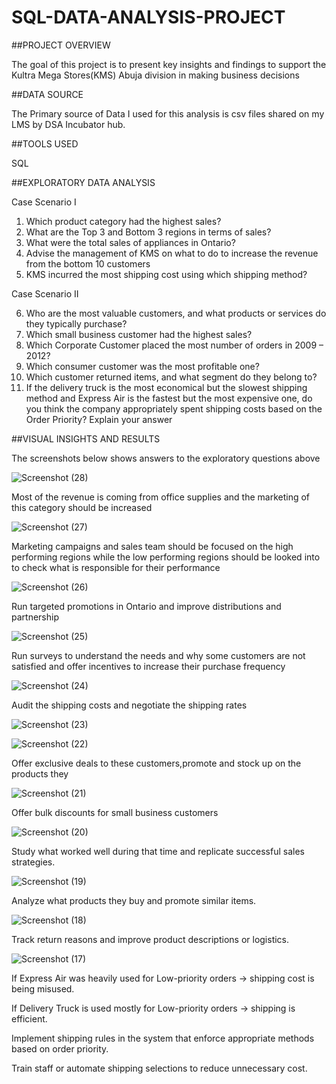 # SQL-DATA-ANALYSIS-PROJECT



##PROJECT OVERVIEW 

The goal of this project is to present  key insights and findings to support the Kultra Mega Stores(KMS) Abuja division in making business decisions  


##DATA SOURCE 

The Primary source of Data I used for this analysis is csv files shared on my LMS by DSA Incubator hub.


##TOOLS USED 

SQL

##EXPLORATORY DATA ANALYSIS 

Case Scenario I
1. Which product category had the highest sales?
2. What are the Top 3 and Bottom 3 regions in terms of sales?
3. What were the total sales of appliances in Ontario?
4. Advise the management of KMS on what to do to increase the revenue from the bottom
10 customers
5. KMS incurred the most shipping cost using which shipping method?

Case Scenario II

6. Who are the most valuable customers, and what products or services do they typically
purchase?
7. Which small business customer had the highest sales?
8. Which Corporate Customer placed the most number of orders in 2009 – 2012?
9. Which consumer customer was the most profitable one?
10. Which customer returned items, and what segment do they belong to?
11. If the delivery truck is the most economical but the slowest shipping method and
Express Air is the fastest but the most expensive one, do you think the company
appropriately spent shipping costs based on the Order Priority? Explain your answer


##VISUAL INSIGHTS AND RESULTS 

The screenshots below shows answers to the exploratory questions above







![Screenshot (28)](https://github.com/user-attachments/assets/6ad42426-b9ac-43b0-9e1b-09cbdf5733b6)

Most of the revenue is coming from office supplies and the marketing of this category should be increased  





![Screenshot (27)](https://github.com/user-attachments/assets/88fd274d-257c-4130-abba-b42fc4098720)

Marketing campaigns and sales team should be focused on the high performing regions while the low performing regions should be looked into to check what is responsible for their performance  




![Screenshot (26)](https://github.com/user-attachments/assets/7d4ee6aa-afee-4ff8-b2e2-d509d705cce3)

Run targeted promotions in Ontario and improve distributions and partnership 




![Screenshot (25)](https://github.com/user-attachments/assets/cbe7458f-e671-4ddd-9f4a-ee87da8b7668)

Run surveys to understand the needs and why some customers are not satisfied and offer incentives to increase their purchase frequency  




![Screenshot (24)](https://github.com/user-attachments/assets/6e5f7323-2c5f-4a71-bca4-6a17cf6a8597)

Audit the shipping costs and negotiate the shipping rates




![Screenshot (23)](https://github.com/user-attachments/assets/8f2152ab-23bd-4ff0-b979-b2ad36076865)

![Screenshot (22)](https://github.com/user-attachments/assets/dba8ebda-d587-43a9-b52c-bcd3821199f6)

Offer exclusive deals to these customers,promote and stock up on the products they




![Screenshot (21)](https://github.com/user-attachments/assets/0b40c7b4-2970-4723-93fb-5bdede6ad9fb)

Offer bulk discounts for small business customers 




![Screenshot (20)](https://github.com/user-attachments/assets/d4011d31-4369-46b2-a114-c566eb0a449d)

Study what worked well during that time and replicate successful sales strategies.




![Screenshot (19)](https://github.com/user-attachments/assets/39078707-4772-4e85-b4cf-da841b1ead06)

Analyze what products they buy and promote similar items.





![Screenshot (18)](https://github.com/user-attachments/assets/ed215793-41e2-47c4-88e0-34d516797888)


Track return reasons and improve product descriptions or logistics.

![Screenshot (17)](https://github.com/user-attachments/assets/c0890b7d-beef-4481-84c4-e8f8f92b4995)

If Express Air was heavily used for Low-priority orders → shipping cost is being misused.

If Delivery Truck is used mostly for Low-priority orders → shipping is efficient.

Implement shipping rules in the system that enforce appropriate methods based on order priority.

Train staff or automate shipping selections to reduce unnecessary cost.
